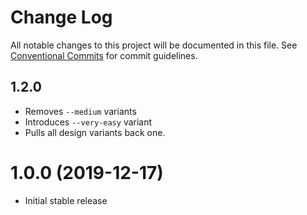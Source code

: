 # Change Log

All notable changes to this project will be documented in this file.
See [Conventional Commits](https://conventionalcommits.org) for commit guidelines.

## 1.2.0

* Removes `--medium` variants
* Introduces `--very-easy` variant
* Pulls all design variants back one.

# 1.0.0 (2019-12-17)

* Initial stable release
